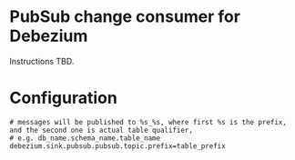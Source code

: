 # PubSub change consumer for Debezium

Instructions TBD.

# Configuration

```properties
# messages will be published to %s_%s, where first %s is the prefix, and the second one is actual table qualifier,
# e.g. db_name.schema_name.table_name
debezium.sink.pubsub.pubsub.topic.prefix=table_prefix
```
